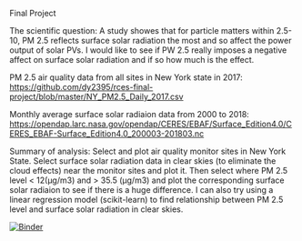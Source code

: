 Final Project 

The scientific question: A study showes that for particle matters within 2.5-10, PM 2.5 reflects surface solar radiation the most and so affect the power output of solar PVs. I would like to see if PW 2.5 really imposes a negative affect on surface  solar radiation and if so how much is the effect. 

PM 2.5 air quality data from all sites in New York state in 2017: https://github.com/dy2395/rces-final-project/blob/master/NY_PM2.5_Daily_2017.csv

Monthly average surface solar radiaion data from 2000 to 2018: https://opendap.larc.nasa.gov/opendap/CERES/EBAF/Surface_Edition4.0/CERES_EBAF-Surface_Edition4.0_200003-201803.nc

Summary of analysis:
Select and plot air quality monitor sites in New York State. 
Select surface solar radiation data in clear skies (to eliminate the cloud effects) near the monitor sites and plot it.  Then select where PM 2.5 level < 12(μg/m3) and > 35.5 (μg/m3) and plot the corresponding surface solar radiaion to see if there is a huge difference. I can also try using a linear regression model (scikit-learn) to find relationship between PM 2.5 level and surface solar radiation in clear skies.

[![Binder](https://mybinder.org/badge_logo.svg)](https://mybinder.org/v2/gh/dy2395/rces-final-project/HEAD)